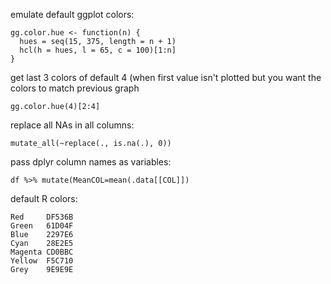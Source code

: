 emulate default ggplot colors:
```
gg.color.hue <- function(n) {
  hues = seq(15, 375, length = n + 1)
  hcl(h = hues, l = 65, c = 100)[1:n]
}
```

get last 3 colors of default 4
(when first value isn't plotted but you want the colors to match previous graph
```
gg.color.hue(4)[2:4]
```

replace all NAs in all columns:
```
mutate_all(~replace(., is.na(.), 0))
```

pass dplyr column names as variables:
```
df %>% mutate(MeanCOL=mean(.data[[COL]])
```

default R colors:
```
Red     DF536B
Green   61D04F
Blue    2297E6
Cyan    28E2E5
Magenta CD0BBC
Yellow  F5C710
Grey    9E9E9E
```
